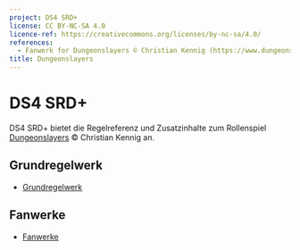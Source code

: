 ```yaml
---
project: DS4 SRD+
license: CC BY-NC-SA 4.0
licence-ref: https://creativecommons.org/licenses/by-nc-sa/4.0/
references: 
  - Fanwerk for Dungeonslayers © Christian Kennig (https://www.dungeonslayers.net/)
title: Dungeonslayers
---
```


# DS4 SRD+

DS4 SRD+ bietet die Regelreferenz und Zusatzinhalte zum Rollenspiel [Dungeonslayers](https://www.dungeonslayers.net) © Christian Kennig an.

## Grundregelwerk

- [Grundregelwerk](grw/index.md)

## Fanwerke

- [Fanwerke](fanwerk/index.md)
